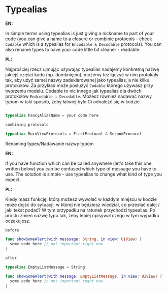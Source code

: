 # Typealias

**EN:**

In simple terms using typealias is just giving a nickname to part of your code (you can give a name to a closure or combinie protocols - check ```Codable``` which is a typealias for ```Encodable & Decodable``` protocols). You can also rename types to have your code little bit cleaner - readable. 

**PL:**

Najprościej rzecz ujmując używając typealias nadajemy konkretną nazwę jakiejś części kodu (np. domknięciu), możemy też łączyć w nim protokały tak, aby użyć samej nazwy zadeklarowanej jako typealias, a nie kilku protokołów. Za przykład może posłużyć ```Codable``` którego używasz przy tworzeniu modelu. Codable to nic innego jak typealias dla dwóch protokołów ```Endcodable i Decodable```. Możesz również nadawać nazwy typom w taki sposób, żeby łatwiej było Ci odnaleźć się w kodzie. 

```swift 

typealias FancyAliasName = your code here

combining protocols

typealias MainViewProtocols = FirstProtocol & SecondPrococol

```

Renaming types/Nadawanie nazwy typom

**EN:**

If you have function which can be called anywhere (let's take this one written below) you can be confused which type of message you have to use. The solution is simple - use typealias to change what kind of type you expect. 

**PL:**

Kiedy masz funkcję, którą możesz wywołać w każdym miejscu w kodzie może dojść do sytuacji, w której nie będziesz wiedział, co przesłać dalej / jaki tekst podać? W tym przypadku na ratunek przychodzi typealias. Po prostu zmień nazwę typu tak, żeby lepiej opisywał czego w tym wypadku oczekujesz.

```swift
before

func showSomeAlert(with messsage: String, in view: UIView) {
  some code here // not important right now
}

after 

typealias EmptyListMessage = String

func showSomeAlert(with message: EmptyListMessage, in view: UIView) {
  some code here // not important rught now
}

```


